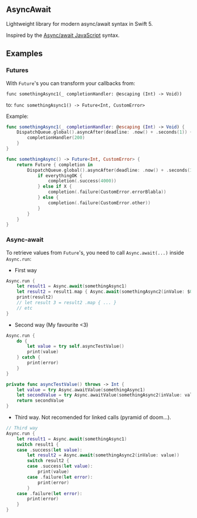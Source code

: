 AsyncAwait
-----

Lightweight library for modern async/await syntax in Swift 5.

Inspired by the [Async/await JavaScript](https://javascript.info/async-await) syntax.

## Examples

### Futures

With `Future`'s you can transform your callbacks from:

`func somethingAsync1(_ completionHandler: @escaping (Int) -> Void))`

to: `func somethingAsync1() -> Future<Int, CustomError>`

Example:
```swift
func somethingAsync1(_ completionHandler: @escaping (Int) -> Void) {
	DispatchQueue.global().asyncAfter(deadline: .now() + .seconds(1)) {
		completionHandler(200)
	}
}
```
```swift
func somethingAsync() -> Future<Int, CustomError> {
	return Future { completion in
		DispatchQueue.global().asyncAfter(deadline: .now() + .seconds(1)) {
			if everythingOK {
				completion(.success(4000))
			} else if X {
				completion(.failure(CustomError.errorBlabla))
			} else {
				completion(.failure(CustomError.other))
			}
		}
	}
}
```

### Async-await

To retrieve values from `Future`'s, you need to call `Async.await(...)` inside `Async.run`:

- First way
```swift
Async.run {
	let result1 = Async.await(somethingAsync1)
	let result2 = result1.map { Async.await(somethingAsync2(inValue: $0)) }
	print(result2)
	// let result 3 = result2 .map { ... }
	// etc
}
```

- Second way (My favourite <3)
```swift
Async.run {
	do {
		let value = try self.asyncTestValue()
		print(value)
	} catch {
		print(error)
	}
}

private func asyncTestValue() throws -> Int {
	let value = try Async.awaitValue(somethingAsync1)
	let secondValue = try Async.awaitValue(somethingAsync2(inValue: value))
	return secondValue
}
```

- Third way. Not recomended for linked calls (pyramid of doom...).
```swift
// Third way
Async.run {
	let result1 = Async.await(somethingAsync1)
	switch result1 {
	case .success(let value):
		let result2 = Async.await(somethingAsync2(inValue: value))
		switch result2 {
		case .success(let value):
			print(value)
		case .failure(let error):
			print(error)
		}
	case .failure(let error):
		print(error)
	}
}
```